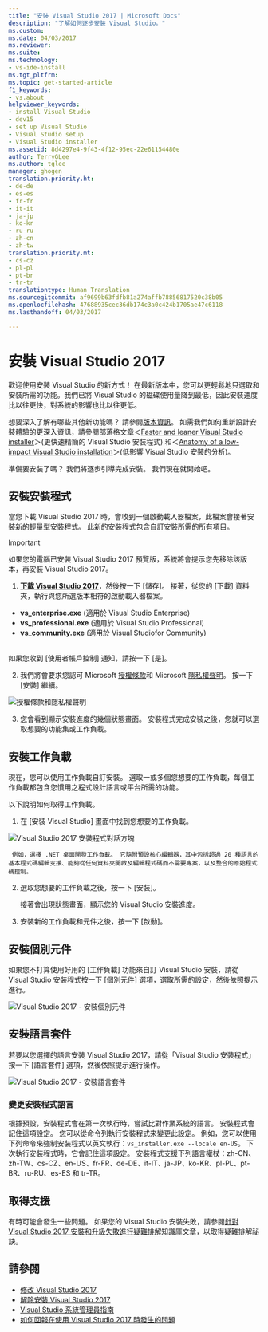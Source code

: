 ```yaml
---
title: "安裝 Visual Studio 2017 | Microsoft Docs"
description: "了解如何逐步安裝 Visual Studio。"
ms.custom: 
ms.date: 04/03/2017
ms.reviewer: 
ms.suite: 
ms.technology:
- vs-ide-install
ms.tgt_pltfrm: 
ms.topic: get-started-article
f1_keywords:
- vs.about
helpviewer_keywords:
- install Visual Studio
- dev15
- set up Visual Studio
- Visual Studio setup
- Visual Studio installer
ms.assetid: 8d4297e4-9f43-4f12-95ec-22e61154480e
author: TerryGLee
ms.author: tglee
manager: ghogen
translation.priority.ht:
- de-de
- es-es
- fr-fr
- it-it
- ja-jp
- ko-kr
- ru-ru
- zh-cn
- zh-tw
translation.priority.mt:
- cs-cz
- pl-pl
- pt-br
- tr-tr
translationtype: Human Translation
ms.sourcegitcommit: af9699b63fdfb81a274affb78856817520c38b05
ms.openlocfilehash: 47688935cec36db174c3a0c424b1705ae47c6118
ms.lasthandoff: 04/03/2017

---
```

# <a name="install-visual-studio-2017"></a>安裝 Visual Studio 2017
歡迎使用安裝 Visual Studio 的新方式！ 在最新版本中，您可以更輕鬆地只選取和安裝所需的功能。我們已將 Visual Studio 的磁碟使用量降到最低，因此安裝速度比以往更快，對系統的影響也比以往更低。  

 想要深入了解有哪些其他新功能嗎？ 請參閱[版本資訊](https://www.visualstudio.com/news/releasenotes/vs15-relnotes)。 如需我們如何重新設計安裝體驗的更深入資訊，請參閱部落格文章＜[Faster and leaner Visual Studio installer](https://blogs.msdn.microsoft.com/visualstudio/2016/04/01/faster-leaner-visual-studio-installer/)＞(更快速精簡的 Visual Studio 安裝程式) 和＜[Anatomy of a low-impact Visual Studio installation](https://blogs.msdn.microsoft.com/visualstudio/2016/04/25/anatomy-of-a-low-impact-visual-studio-install/)＞(低影響 Visual Studio 安裝的分析)。  

 準備要安裝了嗎？ 我們將逐步引導完成安裝。 我們現在就開始吧。  

## <a name="install-the-installer"></a>安裝安裝程式  
 當您下載 Visual Studio 2017 時，會收到一個啟動載入器檔案，此檔案會接著安裝新的輕量型安裝程式。 此新的安裝程式包含自訂安裝所需的所有項目。  

> [!IMPORTANT]
> 如果您的電腦已安裝 Visual Studio 2017 預覽版，系統將會提示您先移除該版本，再安裝 Visual Studio 2017。

1.  **[下載 Visual Studio 2017](https://aka.ms/vsdownload?utm_source=mscom&utm_campaign=msdocs)**，然後按一下 [儲存]。 接著，從您的 [下載] 資料夾，執行與您所選版本相符的啟動載入器檔案。

  * **vs_enterprise.exe** (適用於 Visual Studio Enterprise)
  * **vs_professional.exe** (適用於 Visual Studio Professional)
  * **vs_community.exe** (適用於 Visual Studiofor Community)  <br><br>

  如果您收到 [使用者帳戶控制] 通知，請按一下 [是]。  

2.  我們將會要求您認可 Microsoft [授權條款](https://www.visualstudio.com/license-terms/)和 Microsoft [隱私權聲明](https://go.microsoft.com/fwlink/?LinkID=824704)。 按一下 [安裝] 繼續。  

   ![授權條款和隱私權聲明](media/vs2017-privacy-and-license-terms.PNG "Microsoft 授權條款和隱私權聲明")  

3.  您會看到顯示安裝進度的幾個狀態畫面。 安裝程式完成安裝之後，您就可以選取想要的功能集或工作負載。

## <a name="install-workloads"></a>安裝工作負載  
 現在，您可以使用工作負載自訂安裝。 選取一或多個您想要的工作負載，每個工作負載都包含您慣用之程式設計語言或平台所需的功能。  

 以下說明如何取得工作負載。  

1.  在 [安裝 Visual Studio] 畫面中找到您想要的工作負載。  

  ![Visual Studio 2017 安裝程式對話方塊](media/vs2017-workloads.PNG "安裝 Visual Studio 2017")

     例如，選擇 .NET 桌面開發工作負載。 它隨附預設核心編輯器，其中包括超過 20 種語言的基本程式碼編輯支援、能夠從任何資料夾開啟及編輯程式碼而不需要專案，以及整合的原始程式碼控制。  

2.  選取您想要的工作負載之後，按一下 [安裝]。  

    接著會出現狀態畫面，顯示您的 Visual Studio 安裝進度。

3.  安裝新的工作負載和元件之後，按一下 [啟動]。

## <a name="install-individual-components"></a>安裝個別元件

如果您不打算使用好用的 [工作負載] 功能來自訂 Visual Studio 安裝，請從 Visual Studio 安裝程式按一下 [個別元件] 選項，選取所需的設定，然後依照提示進行。

  ![Visual Studio 2017 - 安裝個別元件](media/vs2017-workloads.PNG "安裝 Visual Studio 的個別元件")

## <a name="install-language-packs"></a>安裝語言套件

若要以您選擇的語言安裝 Visual Studio 2017，請從「Visual Studio 安裝程式」按一下 [語言套件] 選項，然後依照提示進行操作。

  ![Visual Studio 2017 - 安裝語言套件](media/vs2017-languages.PNG "安裝 Visual Studio 語言套件")

### <a name="change-the-installer-language"></a>變更安裝程式語言

根據預設，安裝程式會在第一次執行時，嘗試比對作業系統的語言。 安裝程式會記住這項設定。 您可以從命令列執行安裝程式來變更此設定。 例如，您可以使用下列命令來強制安裝程式以英文執行：`vs_installer.exe --locale en-US`。 下次執行安裝程式時，它會記住這項設定。 安裝程式支援下列語言權杖：zh-CN、zh-TW、cs-CZ、en-US、fr-FR、de-DE、it-IT、ja-JP、ko-KR、pl-PL、pt-BR、ru-RU、es-ES 和 tr-TR。

## <a name="get-support"></a>取得支援
有時可能會發生一些問題。 如果您的 Visual Studio 安裝失敗，請參閱[針對 Visual Studio 2017 安裝和升級失敗進行疑難排解](https://support.microsoft.com/help/4015967/troubleshooting-visual-studio-2017-installation-and-upgrade-failures)知識庫文章，以取得疑難排解祕訣。

## <a name="see-also"></a>請參閱  
* [修改 Visual Studio 2017](modify-visual-studio.md)
* [解除安裝 Visual Studio 2017](uninstall-visual-studio.md)
* [Visual Studio 系統管理員指南](visual-studio-administrator-guide.md)
* [如何回報在使用 Visual Studio 2017 時發生的問題](../ide/how-to-report-a-problem-with-visual-studio-2017.md)

